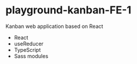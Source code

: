 # playground-kanban-FE-1
Kanban web application based on React

- React
- useReducer
- TypeScript
- Sass modules
